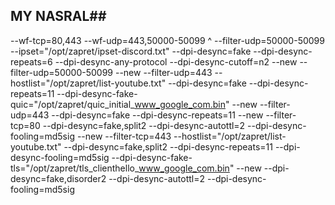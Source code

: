 ## MY NASRAL##

--wf-tcp=80,443 --wf-udp=443,50000-50099 ^
--filter-udp=50000-50099 --ipset="/opt/zapret/ipset-discord.txt" --dpi-desync=fake --dpi-desync-repeats=6 --dpi-desync-any-protocol --dpi-desync-cutoff=n2 --new
--filter-udp=50000-50099 --new
--filter-udp=443 --hostlist="/opt/zapret/list-youtube.txt" --dpi-desync=fake --dpi-desync-repeats=11 --dpi-desync-fake-quic="/opt/zapret/quic_initial_www_google_com.bin" --new
--filter-udp=443 --dpi-desync=fake --dpi-desync-repeats=11 --new
--filter-tcp=80 --dpi-desync=fake,split2 --dpi-desync-autottl=2 --dpi-desync-fooling=md5sig --new
--filter-tcp=443 --hostlist="/opt/zapret/list-youtube.txt" --dpi-desync=fake,split2 --dpi-desync-repeats=11 --dpi-desync-fooling=md5sig --dpi-desync-fake-tls="/opt/zapret/tls_clienthello_www_google_com.bin" --new
--dpi-desync=fake,disorder2 --dpi-desync-autottl=2 --dpi-desync-fooling=md5sig
